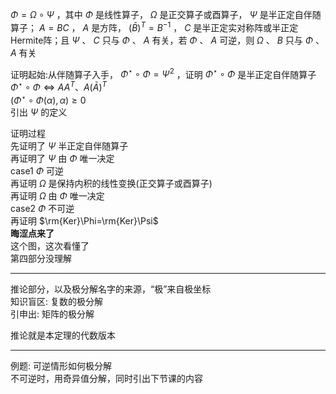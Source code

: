 $\Phi=\Omega\circ\Psi$ ，其中 $\Phi$ 是线性算子， $\Omega$ 是正交算子或酉算子， $\Psi$ 是半正定自伴随算子； $A=BC$ ， $A$ 是方阵， $(\bar B)^T=B^{-1}$ ， $C$ 是半正定实对称阵或半正定Hermite阵；且 $\Psi$ 、 $C$ 只与 $\Phi$ 、 $A$ 有关，若 $\Phi$ 、 $A$ 可逆，则 $\Omega$ 、 $B$ 只与 $\Phi$ 、 $A$ 有关  
  
证明起始:从伴随算子入手， $\Phi^\star\circ\Phi=\Psi^2$ ，证明 $\Phi^\star\circ\Phi$ 是半正定自伴随算子  
$\Phi^\star\circ\Phi\iff AA^T、A(\bar A)^T$  
$(\Phi^\star\circ\Phi(\alpha),\alpha)\geq0$  
引出 $\Psi$ 的定义  
  
证明过程  
先证明了 $\Psi$ 半正定自伴随算子  
再证明了 $\Psi$ 由 $\Phi$ 唯一决定  
case1  $\Phi$ 可逆  
再证明 $\Omega$ 是保持内积的线性变换(正交算子或酉算子)  
再证明 $\Omega$ 由 $\Phi$ 唯一决定  
case2  $\Phi$ 不可逆  
再证明 $\rm{Ker}\Phi=\rm{Ker}\Psi$  
**晦涩点来了**  
这个图，这次看懂了  
第四部分没理解  
  
---  
  
推论部分，以及极分解名字的来源，“极”来自极坐标  
知识盲区: 复数的极分解  
引申出: 矩阵的极分解  
  
推论就是本定理的代数版本  
  
---  
  
例题: 可逆情形如何极分解  
不可逆时，用奇异值分解，同时引出下节课的内容  
